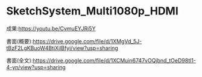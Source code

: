 # SketchSystem_Multi1080p_HDMI
 
成果:https://youtu.be/CvmuEYJRj5Y

書面(概要):https://drive.google.com/file/d/1XMgVd_5J-tBzF2LgKBuoW4BtjXjlBfyj/view?usp=sharing

書面(全文):https://drive.google.com/file/d/1XCMuin6747vOQjbnd_tOeD98tl1-4-yn/view?usp=sharing
